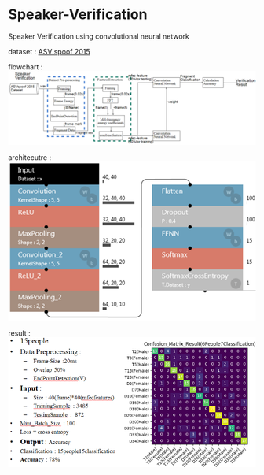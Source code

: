 # Speaker-Verification
Speaker Verification using convolutional neural network

dataset : [ASV spoof 2015](https://drive.google.com/open?id=10iM40Z2WVLTBZ_QxSYpmdCiHNR7-K6oz)

flowchart : 
![](/image/flowchart.png)

architecutre :  
![](/image/architecture.png)

result : 
![](/image/result.png)
